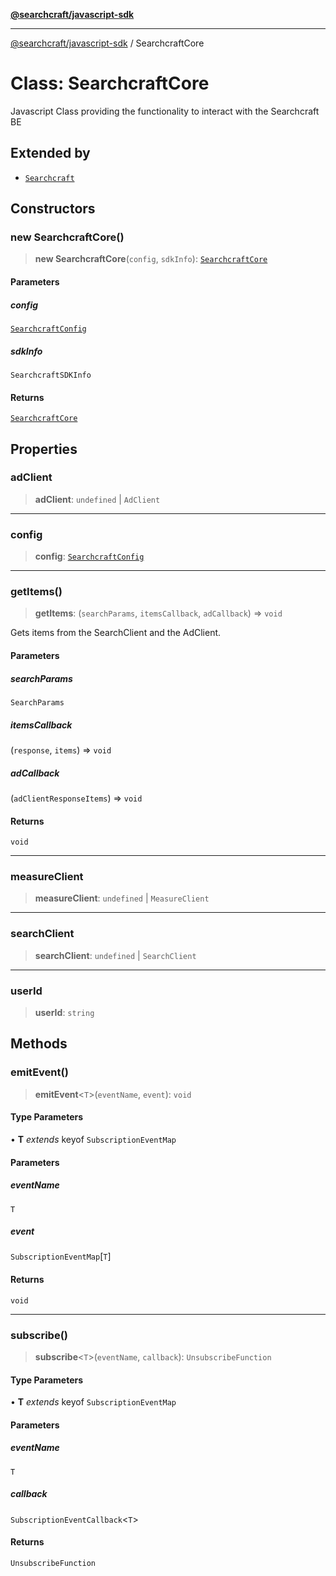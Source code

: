 [**@searchcraft/javascript-sdk**](/reference/sdk/js-vanilla/README.md)

***

[@searchcraft/javascript-sdk](/reference/sdk/js-vanilla/globals.md) / SearchcraftCore

# Class: SearchcraftCore

Javascript Class providing the functionality to interact with the Searchcraft BE

## Extended by

- [`Searchcraft`](/reference/sdk/js-vanilla/classes/Searchcraft.md)

## Constructors

### new SearchcraftCore()

> **new SearchcraftCore**(`config`, `sdkInfo`): [`SearchcraftCore`](/reference/sdk/js-vanilla/classes/SearchcraftCore.md)

#### Parameters

##### config

[`SearchcraftConfig`](/reference/sdk/js-vanilla/interfaces/SearchcraftConfig.md)

##### sdkInfo

`SearchcraftSDKInfo`

#### Returns

[`SearchcraftCore`](/reference/sdk/js-vanilla/classes/SearchcraftCore.md)

## Properties

### adClient

> **adClient**: `undefined` \| `AdClient`

***

### config

> **config**: [`SearchcraftConfig`](/reference/sdk/js-vanilla/interfaces/SearchcraftConfig.md)

***

### getItems()

> **getItems**: (`searchParams`, `itemsCallback`, `adCallback`) => `void`

Gets items from the SearchClient and the AdClient.

#### Parameters

##### searchParams

`SearchParams`

##### itemsCallback

(`response`, `items`) => `void`

##### adCallback

(`adClientResponseItems`) => `void`

#### Returns

`void`

***

### measureClient

> **measureClient**: `undefined` \| `MeasureClient`

***

### searchClient

> **searchClient**: `undefined` \| `SearchClient`

***

### userId

> **userId**: `string`

## Methods

### emitEvent()

> **emitEvent**\<`T`\>(`eventName`, `event`): `void`

#### Type Parameters

• **T** *extends* keyof `SubscriptionEventMap`

#### Parameters

##### eventName

`T`

##### event

`SubscriptionEventMap`\[`T`\]

#### Returns

`void`

***

### subscribe()

> **subscribe**\<`T`\>(`eventName`, `callback`): `UnsubscribeFunction`

#### Type Parameters

• **T** *extends* keyof `SubscriptionEventMap`

#### Parameters

##### eventName

`T`

##### callback

`SubscriptionEventCallback`\<`T`\>

#### Returns

`UnsubscribeFunction`

